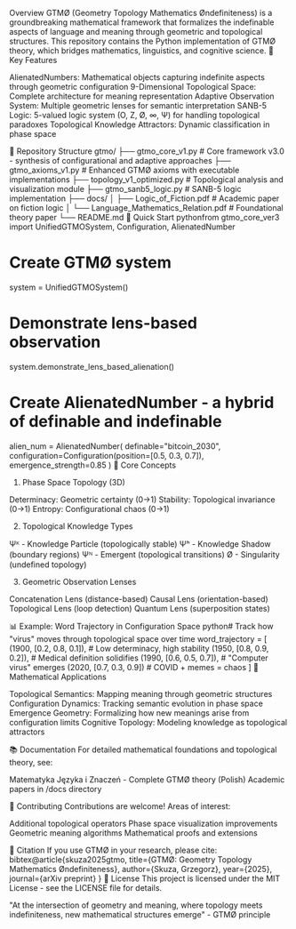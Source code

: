 Overview
GTMØ (Geometry Topology Mathematics Øndefiniteness) is a groundbreaking mathematical framework that formalizes the indefinable aspects of language and meaning through geometric and topological structures. This repository contains the Python implementation of GTMØ theory, which bridges mathematics, linguistics, and cognitive science.
🌟 Key Features

AlienatedNumbers: Mathematical objects capturing indefinite aspects through geometric configuration
9-Dimensional Topological Space: Complete architecture for meaning representation
Adaptive Observation System: Multiple geometric lenses for semantic interpretation
SANB-5 Logic: 5-valued logic system (O, Z, Ø, ∞, Ψ) for handling topological paradoxes
Topological Knowledge Attractors: Dynamic classification in phase space

📁 Repository Structure
gtmo/
├── gtmo_core_v1.py           # Core framework v3.0 - synthesis of configurational and adaptive approaches
├── gtmo_axioms_v1.py           # Enhanced GTMØ axioms with executable implementations
├── topology_v1_optimized.py    # Topological analysis and visualization module
├── gtmo_sanb5_logic.py         # SANB-5 logic implementation
├── docs/
│   ├── Logic_of_Fiction.pdf               # Academic paper on fiction logic
│   └── Language_Mathematics_Relation.pdf  # Foundational theory paper
└── README.md
🚀 Quick Start
pythonfrom gtmo_core_ver3 import UnifiedGTMOSystem, Configuration, AlienatedNumber

# Create GTMØ system
system = UnifiedGTMOSystem()

# Demonstrate lens-based observation
system.demonstrate_lens_based_alienation()

# Create AlienatedNumber - a hybrid of definable and indefinable
alien_num = AlienatedNumber(
    definable="bitcoin_2030",
    configuration=Configuration(position=[0.5, 0.3, 0.7]),
    emergence_strength=0.85
)
🧠 Core Concepts
1. Phase Space Topology (3D)

Determinacy: Geometric certainty (0→1)
Stability: Topological invariance (0→1)
Entropy: Configurational chaos (0→1)

2. Topological Knowledge Types

Ψᴷ - Knowledge Particle (topologically stable)
Ψʰ - Knowledge Shadow (boundary regions)
Ψᴺ - Emergent (topological transitions)
Ø - Singularity (undefined topology)

3. Geometric Observation Lenses

Concatenation Lens (distance-based)
Causal Lens (orientation-based)
Topological Lens (loop detection)
Quantum Lens (superposition states)

📊 Example: Word Trajectory in Configuration Space
python# Track how "virus" moves through topological space over time
word_trajectory = [
    (1900, [0.2, 0.8, 0.1]),  # Low determinacy, high stability
    (1950, [0.8, 0.9, 0.2]),  # Medical definition solidifies
    (1990, [0.6, 0.5, 0.7]),  # "Computer virus" emerges
    (2020, [0.7, 0.3, 0.9])   # COVID + memes = chaos
]
🔬 Mathematical Applications

Topological Semantics: Mapping meaning through geometric structures
Configuration Dynamics: Tracking semantic evolution in phase space
Emergence Geometry: Formalizing how new meanings arise from configuration limits
Cognitive Topology: Modeling knowledge as topological attractors

📚 Documentation
For detailed mathematical foundations and topological theory, see:

Matematyka Języka i Znaczeń - Complete GTMØ theory (Polish)
Academic papers in /docs directory

🤝 Contributing
Contributions are welcome! Areas of interest:

Additional topological operators
Phase space visualization improvements
Geometric meaning algorithms
Mathematical proofs and extensions

📖 Citation
If you use GTMØ in your research, please cite:
bibtex@article{skuza2025gtmo,
  title={GTMØ: Geometry Topology Mathematics Øndefiniteness},
  author={Skuza, Grzegorz},
  year={2025},
  journal={arXiv preprint}
}
📄 License
This project is licensed under the MIT License - see the LICENSE file for details.

"At the intersection of geometry and meaning, where topology meets indefiniteness, new mathematical structures emerge" - GTMØ principle
